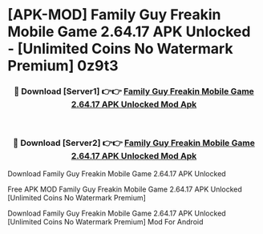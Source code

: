 # [APK-MOD] Family Guy Freakin Mobile Game 2.64.17 APK Unlocked - [Unlimited Coins No Watermark Premium] 0z9t3



<div align="center">
<h3>🔴 Download [Server1] 👉👉 <a href="https://momento.my/?title=Family_Guy_Freakin_Mobile_Game_2.64.17_APK_Unlocked">Family Guy Freakin Mobile Game 2.64.17 APK Unlocked Mod Apk</a></h3><br>

<h3>🔴 Download [Server2] 👉👉 <a href="https://momento.my/?title=Family_Guy_Freakin_Mobile_Game_2.64.17_APK_Unlocked">Family Guy Freakin Mobile Game 2.64.17 APK Unlocked Mod Apk</a></h3>
</div>



Download Family Guy Freakin Mobile Game 2.64.17 APK Unlocked 

Free APK MOD Family Guy Freakin Mobile Game 2.64.17 APK Unlocked [Unlimited Coins No Watermark Premium]

Download Family Guy Freakin Mobile Game 2.64.17 APK Unlocked [Unlimited Coins No Watermark Premium] Mod For Android
